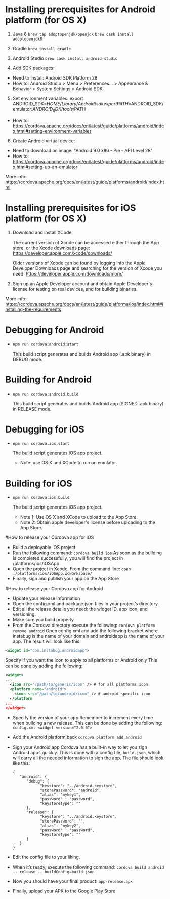 # Installing prerequisites for Android platform  (for OS X)

1. Java 8
`brew tap adoptopenjdk/openjdk`
`brew cask install adoptopenjdk8`

2. Gradle
`brew install gradle`

3. Android Studio
`brew cask install android-studio`

4. Add SDK packages: 
- Need to install: Android SDK Platform 28
- How to: Android Studio > Menu > Preferences... > Appearance & Behavior > System Settings > Android SDK

5. Set environment variables:
export ANDROID_SDK=$HOME/Library/Android/sdk
export PATH=$ANDROID_SDK/emulator:$ANDROID_SDK/tools:$PATH
- How to: https://cordova.apache.org/docs/en/latest/guide/platforms/android/index.html#setting-environment-variables

6. Create Android virtual device:
- Need to download an image: "Android 9.0 x86 - Pie - API Level 28"
- How to: https://cordova.apache.org/docs/en/latest/guide/platforms/android/index.html#setting-up-an-emulator

More info: https://cordova.apache.org/docs/en/latest/guide/platforms/android/index.html

# Installing prerequisites for iOS platform (for OS X)

1. Download and install XCode

   The current version of Xcode can be accessed either through the App store, or the Xcode downloads page: https://developer.apple.com/xcode/downloads/

   Older versions of Xcode can be found by logging into the Apple Developer Downloads page and searching for the version of Xcode you need: https://developer.apple.com/downloads/more/

2. Sign up an Apple Developer account and obtain Apple Developer's license for testing on real devices, and for building binaries.

More info: https://cordova.apache.org/docs/en/latest/guide/platforms/ios/index.html#installing-the-requirements

# Debugging for Android

- `npm run cordova:android:start` 
   
   This build script generates and builds Android app (.apk binary) in DEBUG mode.

# Building for Android

- `npm run cordova:android:build`
   
   This build script generates and builds Android app (SIGNED .apk binary) in RELEASE mode.

# Debugging for iOS

- `npm run cordova:ios:start`
   
   The build script generates iOS app project. 
   - Note: use OS X and XCode to run on emulator.

# Building for iOS

- `npm run cordova:ios:build`
   
   The build script generates iOS app project.
   - Note 1: Use OS X and XCode to upload to the App Store. 
   - Note 2: Obtain apple developer's license before uploading to the App Store.

#How to release your Cordova app for iOS
- Build a deployable iOS project
- Run the following command: `cordova build ios`
  As soon as the building is completed successfully, you will find the project in /platforms/ios/iOSApp
- Open the project in Xcode. From the command line: `open ./platforms/ios/iOSApp.xcworkspace/`
- Finally, sign and publish your app on the App Store

#How to release your Cordova app for Android
- Update your release information
- Open the config.xml and package.json files in your project’s directory.
- Edit all the release details you need: the widget ID, app icon, and versioning.
- Make sure you build properly
- From the Cordova directory execute the following: `cordova platform remove android`
  Open config.xml and add the following bracket where instabug is the name of your domain and androidapp is the name of your app. The result will look like this:

``` config.xml
<widget id="com.instabug.androidapp"> 
```
 
Specify if you want the icon to apply to all platforms or Android only
This can be done by adding the following:

``` config.xml
<widget>
...
  <icon src="/path/to/generic/icon" /> # for all platforms icon
  <platform name="android">
    <icon src="/path/to/android/icon" /> # android specific icon
  </platform
...
</widget>
```


- Specify the version of your app
  Remember to increment every time when building a new release. This can be done by adding the following: `config.xml <widget version="2.0.0">`
- Add the Android platform back `cordova platform add android`
- Sign your Android app
  Cordova has a built-in way to let you sign Android apps quickly. This is done with a config file, `build.json`, which will carry all the needed information to sign the app. The file should look like this:

   ```
   {
      "android": {
         "debug": {
               "keystore": "../android.keystore",
               "storePassword": "android",
               "alias": "mykey1",
               "password" : "password",
               "keystoreType": ""
         },
         "release": {
               "keystore": "../android.keystore",
               "storePassword": "",
               "alias": "mykey2",
               "password" : "password",
               "keystoreType": ""
         }
      }
   }
   ```

- Edit the config file to your liking.
- When it’s ready, execute the following command: `cordova build android -- release -- buildConfig=build.json`
- Now you should have your final product: `app-release.apk`
- Finally, upload your APK to the Google Play Store